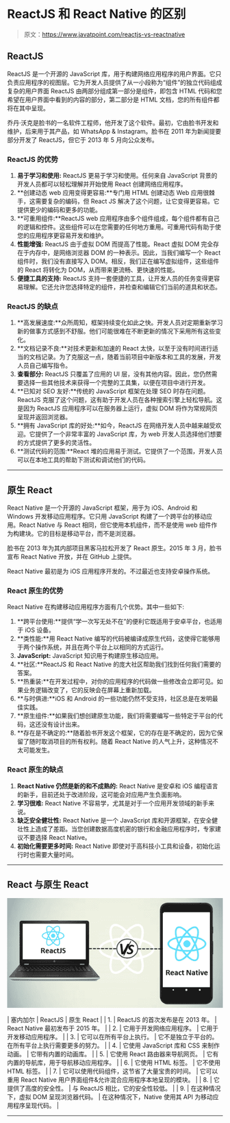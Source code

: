 # ReactJS 和 React Native 的区别

> 原文：<https://www.javatpoint.com/reactjs-vs-reactnative>

## ReactJS

ReactJS 是一个开源的 JavaScript 库，用于构建网络应用程序的用户界面。它只负责应用程序的视图层。它为开发人员提供了从一小段称为“组件”的独立代码组成复杂的用户界面 ReactJS 由两部分组成第一部分是组件，即包含 HTML 代码和您希望在用户界面中看到的内容的部分，第二部分是 HTML 文档，您的所有组件都将在其中呈现。

乔丹·沃克是脸书的一名软件工程师，他开发了这个软件。最初，它由脸书开发和维护，后来用于其产品，如 WhatsApp & Instagram。脸书在 2011 年为新闻提要部分开发了 ReactJS，但它于 2013 年 5 月向公众发布。

### ReactJS 的优势

1.  **易于学习和使用:** ReactJS 更易于学习和使用。任何来自 JavaScript 背景的开发人员都可以轻松理解并开始使用 React 创建网络应用程序。
2.  **创建动态 web 应用变得更容易:**专门用 HTML 创建动态 Web 应用很棘手，这需要复杂的编码，但 React JS 解决了这个问题，让它变得更容易。它提供更少的编码和更多的功能。
3.  **可重用组件:**ReactJS web 应用程序由多个组件组成，每个组件都有自己的逻辑和控件。这些组件可以在您需要的任何地方重用。可重用代码有助于使您的应用程序更容易开发和维护。
4.  **性能增强:** ReactJS 由于虚拟 DOM 而提高了性能。React 虚拟 DOM 完全存在于内存中，是网络浏览器 DOM 的一种表示。因此，当我们编写一个 React 组件时，我们没有直接写入 DOM。相反，我们正在编写虚拟组件，这些组件的 React 将转化为 DOM，从而带来更流畅、更快速的性能。
5.  **便捷工具的支持:** ReactJS 支持一套便捷的工具，让开发人员的任务变得更容易理解。它还允许您选择特定的组件，并检查和编辑它们当前的道具和状态。

### ReactJS 的缺点

1.  **高发展速度:**众所周知，框架持续变化如此之快。开发人员对定期重新学习新的做事方式感到不舒服。他们可能很难在不断更新的情况下采用所有这些变化。
2.  **文档记录不良:**对技术更新和加速的 React 太快，以至于没有时间进行适当的文档记录。为了克服这一点，随着当前项目中新版本和工具的发展，开发人员自己编写指令。
3.  **查看部分:** ReactJS 只覆盖了应用的 UI 层，没有其他内容。因此，您仍然需要选择一些其他技术来获得一个完整的工具集，以便在项目中进行开发。
4.  **已知对 SEO 友好:**传统的 JavaScript 框架在处理 SEO 时存在问题。ReactJS 克服了这个问题，这有助于开发人员在各种搜索引擎上轻松导航。这是因为 ReactJS 应用程序可以在服务器上运行，虚拟 DOM 将作为常规网页呈现并返回浏览器。
5.  **拥有 JavaScript 库的好处:**如今，ReactJS 在网络开发人员中越来越受欢迎。它提供了一个非常丰富的 JavaScript 库，为 web 开发人员选择他们想要的方式提供了更多的灵活性。
6.  **测试代码的范围:**React 堆的应用易于测试。它提供了一个范围，开发人员可以在本地工具的帮助下测试和调试他们的代码。

* * *

## 原生 React

React Native 是一个开源的 JavaScript 框架，用于为 iOS、Android 和 Windows 开发移动应用程序。它只用 JavaScript 构建了一个跨平台的移动应用。React Native 与 React 相同，但它使用本机组件，而不是使用 web 组件作为构建块。它的目标是移动平台，而不是浏览器。

脸书在 2013 年为其内部项目黑客马拉松开发了 React 原生。2015 年 3 月，脸书宣布 React Native 开放，并在 GitHub 上提供。

React Native 最初是为 iOS 应用程序开发的。不过最近也支持安卓操作系统。

### React 原生的优势

React Native 在构建移动应用程序方面有几个优势。其中一些如下:

1.  **跨平台使用:**提供“学一次写无处不在”的便利它既适用于安卓平台，也适用于 iOS 设备。
2.  **类性能:**用 React Native 编写的代码被编译成原生代码，这使得它能够用于两个操作系统，并且在两个平台上以相同的方式运行。
3.  **JavaScript:** JavaScript 知识用于构建原生移动应用。
4.  **社区:**ReactJS 和 React Native 的庞大社区帮助我们找到任何我们需要的答案。
5.  **热重装:**在开发过程中，对你的应用程序的代码做一些修改会立即可见。如果业务逻辑改变了，它的反映会在屏幕上重新加载。
6.  **与时俱进:**iOS 和 Android 的一些功能仍然不受支持，社区总是在发明最佳实践。
7.  **原生组件:**如果我们想创建原生功能，我们将需要编写一些特定于平台的代码，这还没有设计出来。
8.  **存在是不确定的:**随着脸书开发这个框架，它的存在是不确定的，因为它保留了随时取消项目的所有权利。随着 React Native 的人气上升，这种情况不太可能发生。

### React 原生的缺点

1.  **React Native 仍然是新的和不成熟的:** React Native 是安卓和 iOS 编程语言的新手，目前还处于改进阶段，这可能会对应用产生负面影响。
2.  **学习很难:** React Native 不容易学，尤其是对于一个应用开发领域的新手来说。
3.  **缺乏安全健壮性:** React Native 是一个 JavaScript 库和开源框架，在安全健壮性上造成了差距。当您创建数据高度机密的银行和金融应用程序时，专家建议不要选择 React Native。
4.  **初始化需要更多时间:** React Native 即使对于高科技小工具和设备，初始化运行时也需要大量时间。

* * *

## React 与原生 React

![ReactJS and React Native](img/989cf9aeca2e0f9ce64b47232b16b7df.png)

| 塞内加尔 | ReactJS | 原生 React |
| 1. | ReactJS 的首次发布是在 2013 年。 | React Native 最初发布于 2015 年。 |
| 2. | 它用于开发网络应用程序。 | 它用于开发移动应用程序。 |
| 3. | 它可以在所有平台上执行。 | 它不是独立于平台的。在所有平台上执行需要更多的努力。 |
| 4. | 它使用 JavaScript 库和 CSS 来制作动画。 | 它带有内置的动画库。 |
| 5. | 它使用 React 路由器来导航网页。 | 它有内置的导航库，用于导航移动应用程序。 |
| 6. | 它使用 HTML 标签。 | 它不使用 HTML 标签。 |
| 7. | 它可以使用代码组件，这节省了大量宝贵的时间。 | 它可以重用 React Native 用户界面组件&允许混合应用程序本地呈现的模块。 |
| 8. | 它提供了高度的安全性。 | 与 ReactJS 相比，它的安全性较低。 |
| 9. | 在这种情况下，虚拟 DOM 呈现浏览器代码。 | 在这种情况下，Native 使用其 API 为移动应用程序呈现代码。 |

* * *